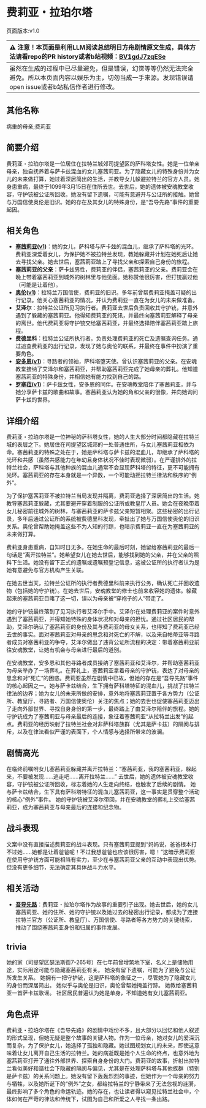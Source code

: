 # 费莉亚・拉珀尔塔
页面版本:v1.0
 

| :warning: 注意！本页面是利用LLM阅读总结明日方舟剧情原文生成，具体方法请看repo的PR history或者b站视频：[BV1gdJ7zqESe](https://www.bilibili.com/video/BV1gdJ7zqESe/)         |
|:----------------------------|
| 虽然在生成的过程中已尽量避免，但是错误，幻觉等等仍然无法完全避免。所以本页面内容以娱乐为主，切勿当成一手来源。发现错误请open issue或者b站私信作者进行修改。|



## 其他名称
病重的母亲;费莉亚
## 简要介绍
费莉亚・拉珀尔塔是一位居住在拉特兰城郊司提望区的萨科塔女性。她是一位单亲母亲，独自抚养着与萨卡兹混血的女儿塞茜莉亚。为了隐藏女儿的特殊身份并为女儿的未来做打算，她过着深居简出的生活，并教导女儿躲避拉特兰的官方人员。她身患重病，最终于1099年3月15日在住所去世。去世后，她的遗体被安魂教堂收容，守护铳被公证所回收。她没有留下遗嘱，可能有意避开与公证所的接触。她曾与万国信使奥伦是旧识。她的存在及其女儿的特殊身份，是“吾导先路”事件的重要起因。
## 相关角色
-   **[塞茜莉亚](../char_v3/extended_char_sai_qian_li_ya.md)([v1](extended_char_sai_qian_li_ya.md))**：她的女儿，萨科塔与萨卡兹的混血儿，继承了萨科塔的光环。费莉亚深爱着女儿，为保护她不被拉特兰发现，教她躲藏并计划在她死后让她去寻找父亲。她去世后，塞茜莉亚踏上了寻找父亲和探索自己身份的旅程。
-   **塞茜莉亚的父亲**：萨卡兹男性，费莉亚的伴侣，塞茜莉亚的父亲。费莉亚会在晚上带着塞茜莉亚到城外的树林里与他见面。她称赞他很厉害，但打铳赢过他（可能是让着他）。
-   **[奥伦](../char_v3/extended_char_ao_lun.md)([v1](extended_char_ao_lun.md))**：拉特兰万国信使，费莉亚的旧识。多年前曾帮费莉亚掩盖可疑的出行记录。他关心塞茜莉亚的情况，并认为费莉亚一直在为女儿的未来做准备。
-   **艾泽尔**：拉特兰公证所见习执行者。费莉亚去世后负责回收其守护铳，并意外遇到了躲藏的塞茜莉亚。他得知费莉亚的死讯，并最终向塞茜莉亚解释了母亲的离世。他代费莉亚将守护铳交给塞茜莉亚，并最终选择陪伴塞茜莉亚踏上旅程。
-   **费德里科**：拉特兰公证所执行者。负责处理费莉亚的死亡及遗嘱查询任务。通过追查费莉亚的出行记录，发现了她与奥伦的联系，并最终在事件中扮演了重要角色。
-   **[安多恩](../char_v3/extended_char_an_duo_en.md)([v1](extended_char_an_duo_en.md))**：寻路者的领袖，萨科塔堕天使。曾认识塞茜莉亚的父亲。在安魂教堂接纳了艾泽尔和塞茜莉亚，并帮助塞茜莉亚完成了她母亲的葬礼。他知道塞茜莉亚的特殊身份，并相信她有能力找到自己的路。
-   **[罗塞菈](../char_v3/extended_char_luo_sai_la.md)([v1](extended_char_luo_sai_la.md))**：萨卡兹女性，安多恩的同伴。在安魂教堂陪伴了塞茜莉亚，并与她分享萨卡兹的歌曲和故事。塞茜莉亚认为她的角和父亲的很像，并向她询问萨卡兹的世界。
## 详细介绍
费莉亚・拉珀尔塔是一位神秘的萨科塔女性，她的人生大部分时间都隐藏在拉特兰城的表层之下。她居住在司提望区城郊的一处普通住所，与女儿塞茜莉亚相依为命。塞茜莉亚的特殊之处在于，她是萨科塔与萨卡兹的混血儿，却继承了萨科塔的光环和共感（虽然共感能力在年幼且身体状况不佳时表现微弱）。在严谨排外的拉特兰社会，萨科塔与其他种族的混血儿通常不会显现萨科塔的特征，更不可能拥有光环。塞茜莉亚的存在本身就是一个异数，一个可能动摇拉特兰律法和秩序的“例外”。

为了保护塞茜莉亚不被拉特兰当局发现并隔离，费莉亚选择了深居简出的生活。她教导塞茜莉亚躲藏，尤其要避开穿着制服的公证所或教皇厅人员。她会在夜晚带着女儿秘密前往城外的树林，与塞茜莉亚的萨卡兹父亲短暂相聚。这些秘密的出行记录，多年后通过公证所的系统被费德里科发现，牵扯出了她与万国信使奥伦的旧识关系。奥伦曾帮助她掩盖这些不为人知的行踪，也暗示费莉亚一直在为塞茜莉亚的未来做打算。

费莉亚身患重病，自知时日无多。在她生命的最后时刻，她留给塞茜莉亚的最后一句话是“离开拉特兰”。她希望女儿在她去世后，能够找到她的父亲，并在父亲的照料下生活。她没有留下正式的遗嘱或遗嘱预登记信息，这被公证所的执行者认为是她有意避免与官方机构产生关联。

在她去世当天，拉特兰公证所的执行者费德里科前来执行公务，确认死亡并回收遗物（包括她的守护铳）。在她去世后，安魂教堂的修士也前来收容她的遗体。躲藏起来的塞茜莉亚目睹了这一切，误以为母亲被“穿袍子的人”带走了。

她的守护铳最终落到了见习执行者艾泽尔手中。艾泽尔在处理费莉亚的案件时意外遇到了塞茜莉亚，并得知她特殊的身体状况和对母亲的担忧。通过社区居民的帮助，艾泽尔确认了塞茜莉亚的身份及其与费莉亚的母女关系，也得知了费莉亚已经去世的事实。面对塞茜莉亚对母亲的思念和对死亡的不解，以及来自帕蒂亚等寻路者成员对塞茜莉亚的争夺，艾泽尔做出了违背公证所流程的决定：带着塞茜莉亚前往安魂教堂，让她有机会与母亲进行最后的道别。

在安魂教堂，安多恩和其他寻路者成员接纳了塞茜莉亚和艾泽尔，并帮助塞茜莉亚为母亲举办了一场葬礼。在葬礼上，塞茜莉亚拿着母亲的守护铳，表达了对母亲的思念和对“死亡”的困惑。费莉亚虽然在剧情中已故，但她的存在是“吾导先路”事件的核心起因之一。她与萨卡兹结合，生下拥有萨科塔特征的混血儿，挑战了拉特兰律法的边界；她为女儿的未来所做的安排，意外地将塞茜莉亚置于各方势力（公证所、教皇厅、寻路者、万国信使奥伦）关注的焦点；她的去世也促使塞茜莉亚迈出了走向外部世界、寻找自身身份的第一步，最终踏上了由艾泽尔陪伴的旅程。她的守护铳成为了塞茜莉亚与母亲最后的连接，象征着塞茜莉亚“从拉特兰出发”的起点。费莉亚的经历映射了拉特兰社会对非萨科塔族群（尤其是萨卡兹）的隔阂与排斥，以及在律法看似严谨的表面下，个人情感与选择所带来的波澜。
## 剧情高光
在临终前嘱咐女儿塞茜莉亚躲藏并离开拉特兰：“塞茜莉亚，我的塞茜莉亚，躲起来，不要被发现......逃走吧......离开拉特兰......”
去世后，她的遗体被安魂教堂收容，守护铳被公证所回收，标志着她的人生走向终结，也触发了后续的剧情。
她与萨卡兹结合，生下具有萨科塔特征的混血儿塞茜莉亚，这一事实是贯穿整个活动的核心“例外”事件。
她的守护铳被艾泽尔带回，并在安魂教堂的葬礼上交给塞茜莉亚，成为塞茜莉亚与母亲最后的连接和纪念物。
## 战斗表现
文案中没有直接描述费莉亚的战斗表现。只有塞茜莉亚提到“妈妈说，爸爸根本打不过她......她都是让着爸爸呢！不过我想爸爸也应该很厉害，嗯！”这暗示费莉亚在使用守护铳方面可能相当有实力，至少在与塞茜莉亚父亲的互动中表现出优势。但没有更多细节，无法确定其具体战斗力水平。
## 相关活动
-   **[吾导先路](../stories/act16side.md)**：费莉亚・拉珀尔塔作为故事的重要引子出现。她去世后，她的女儿塞茜莉亚、她的住所、她的守护铳以及她过去的秘密出行记录，都成为了连接拉特兰官方（公证所、教皇厅）、万国信使、寻路者等各方势力的关键线索，推动了围绕塞茜莉亚身份和归属的事件发展。
## trivia
她的家（司提望区瑟法斯街7-265号）在七年前曾增筑地下室，名义上是储物用途，实际用途可能与隐藏塞茜莉亚有关。
她没有留下遗嘱，可能为了避免与公证所发生关系。
她拥有一把守护铳，这是萨科塔的象征之一，尽管她为了隐藏女儿的身份而深居简出。
她似乎与奥伦是旧识，奥伦曾帮她掩盖行踪。
她教给塞茜莉亚一首萨卡兹歌谣。
社区居民普遍认为她是单身，不知道她有女儿塞茜莉亚。
## 角色点评
费莉亚・拉珀尔塔在《吾导先路》的剧情中戏份不多，且大部分以回忆和他人叙述的形式呈现，但她无疑是整个故事的关键人物。作为一位母亲，她对女儿的爱深沉而复杂，为了保护女儿，她选择了孤独和隐藏。她试图规划女儿的未来，即使这意味着让女儿离开自己生活的拉特兰。她的病逝既是她个人生命的终点，也意外地为塞茜莉亚打开了通往外部世界、探索自身身份的大门。费莉亚的故事，折射出拉特兰看似美好和谐社会下隐藏的隔阂与偏见，尤其是在处理萨科塔与其他族群（特别是萨卡兹）的关系问题上。她没有留下轰轰烈烈的事迹，但她作为一个母亲的努力与牺牲，以及她所诞下的“例外”之女，都给拉特兰的宁静带来了无法忽视的涟漪，最终影响了多个角色的命运轨迹。她的存在，也让读者得以窥见拉特兰社会中，个体如何在严苛的律法和传统下，试图为自己和所爱之人寻找一条出路。